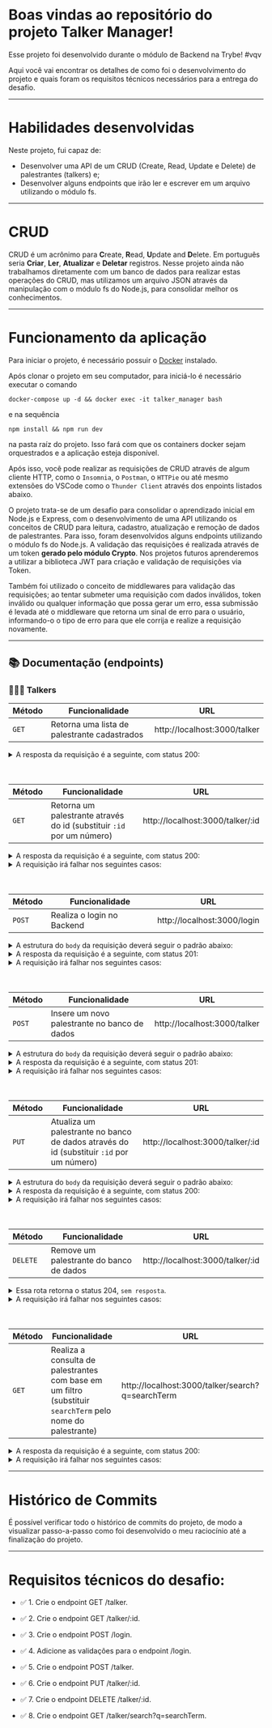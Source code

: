 # Boas vindas ao repositório do projeto <b>Talker Manager</b>!

Esse projeto foi desenvolvido durante o módulo de Backend na Trybe! #vqv 

Aqui você vai encontrar os detalhes de como foi o desenvolvimento do projeto e quais foram os requisitos técnicos necessários para a entrega do desafio.

---

# Habilidades desenvolvidas

Neste projeto, fui capaz de:

- Desenvolver uma API de um CRUD (Create, Read, Update e Delete) de palestrantes (talkers) e;
- Desenvolver alguns endpoints que irão ler e escrever em um arquivo utilizando o módulo fs.

---

# CRUD

CRUD é um acrônimo para **C**reate, **R**ead, **U**pdate and **D**elete. Em português seria **Criar**, **Ler**, **Atualizar** e **Deletar** registros. Nesse projeto ainda não trabalhamos diretamente com um banco de dados para realizar estas operações do CRUD, mas utilizamos um arquivo JSON através da manipulação com o módulo fs do Node.js, para consolidar melhor os conhecimentos.

---

# Funcionamento da aplicação

Para iniciar o projeto, é necessário possuir o [Docker](https://docs.docker.com/engine/install/ubuntu/) instalado.

Após clonar o projeto em seu computador, para iniciá-lo é necessário executar o comando
```
docker-compose up -d && docker exec -it talker_manager bash
```
e na sequência
```
npm install && npm run dev
```
na pasta raíz do projeto. Isso fará com que os containers docker sejam orquestrados e a aplicação esteja disponível.

Após isso, você pode realizar as requisições de CRUD através de algum cliente HTTP, como o `Insomnia`, o `Postman`, o `HTTPie` ou até mesmo extensões do VSCode como o `Thunder Client` através dos enpoints listados abaixo.

O projeto trata-se de um desafio para consolidar o aprendizado inicial em Node.js e Express, com o desenvolvimento de uma API utilizando os conceitos de CRUD para leitura, cadastro, atualização e remoção de dados de palestrantes. Para isso, foram desenvolvidos alguns endpoints utilizando o módulo fs do Node.js. A validação das requisições é realizada através de um token **gerado pelo módulo Crypto**. Nos projetos futuros aprenderemos a utilizar a biblioteca JWT para criação e validação de requisições via Token.

Também foi utilizado o conceito de middlewares para validação das requisições; ao tentar submeter uma requisição com dados inválidos, token inválido ou qualquer informação que possa gerar um erro, essa submissão é levada até o middleware que retorna um sinal de erro para o usuário, informando-o o tipo de erro para que ele corrija e realize a requisição novamente.

---

## 📚 Documentação (endpoints)

### 👨🏻‍💼 Talkers
| Método | Funcionalidade | URL |
|---|---|---|
| `GET` | Retorna uma lista de palestrante cadastrados  | http://localhost:3000/talker

<details>
  <summary>A resposta da requisição é a seguinte, com status 200:</summary>
  
```
[
    {
        "name": "Henrique Albuquerque",
        "age": 62,
        "id": 1,
        "talk": {
            "watchedAt": "23/10/2020",
            "rate": 5
        }
    },
    {
        "name": "Heloísa Albuquerque",
        "age": 67,
        "id": 2,
        "talk": {
            "watchedAt": "23/10/2020",
            "rate": 5
        }
    },
    {
        "name": "Ricardo Xavier Filho",
        "age": 33,
        "id": 3,
        "talk": {
            "watchedAt": "23/10/2020",
            "rate": 5
        }
    },
    {
        "name": "Marcos Costa",
        "age": 24,
        "id": 4,
        "talk": {
            "watchedAt": "23/10/2020",
            "rate": 5
        }
    }
]
```

</details>
<br>
<br>

| Método | Funcionalidade | URL |
|---|---|---|
| `GET` | Retorna um palestrante através do id (substituir `:id` por um número) | http://localhost:3000/talker/:id

<details>
  <summary>A resposta da requisição é a seguinte, com status 200:</summary>
  
```
{
    "name": "Henrique Albuquerque",
    "age": 62,
    "id": 1,
    "talk": {
        "watchedAt": "23/10/2020",
        "rate": 5
    }
}
```

</details>

<details>
  <summary>A requisição irá falhar nos seguintes casos:</summary>
  - A rota retorna o código <code>400</code>, com a mensagem <code>Pessoa palestrante não encontrada</code> caso o id seja inválido;
</details>
<br>
<br>

| Método | Funcionalidade | URL |
|---|---|---|
| `POST` | Realiza o login no Backend | http://localhost:3000/login

<details>
  <summary>A estrutura do <code>body</code> da requisição deverá seguir o padrão abaixo:</summary>
  
```
{
  "email": "email@email.com",
  "password": "123456"
}
```

</details>

<details>
  <summary>A resposta da requisição é a seguinte, com status 201:</summary>
  
```
{
    "token": "36ff25cbe01d68e7"
}
```

</details>

<details>
  <summary>A requisição irá falhar nos seguintes casos:</summary>
  - A rota retorna o código <code>400</code>, com a mensagem <code>O campo "email" é obrigatório</code> caso nenhum e-mail seja informado no body da requisição;<br>
  - A rota retorna o código <code>400</code>, com a mensagem <code>O "email" deve ter o formato "email@email.com"</code> caso seja informado algo diferente de um e-mail no body da requisição;<br>
  - A rota retorna o código <code>400</code>, com a mensagem <code>O campo "password" é obrigatório</code> caso nenhuma senha seja passada no body da requisição;<br>
  - A rota retorna o código <code>400</code>, com a mensagem <code>O "password" deve ter pelo menos 6 caracteres</code> caso uma senha pequena seja passada no body da requisição.
</details>
<br>
<br>

| Método | Funcionalidade | URL |
|---|---|---|
| `POST` | Insere um novo palestrante no banco de dados | http://localhost:3000/talker

<details>
  <summary>A estrutura do <code>body</code> da requisição deverá seguir o padrão abaixo:</summary>
  
```
{
  "name": "Danielle Santos",
  "age": 56,
  "talk": {
    "watchedAt": "22/10/2019",
    "rate": 5
  }
}
```

Essa requisição deve, obrigatoriamente, ter um `token de autenticação` nos headers, no campo `authorization` (obtido após realizar o login).

</details>

<details>
  <summary>A resposta da requisição é a seguinte, com status 201:</summary>
  
```
{
  "id": 1,
  "name": "Danielle Santos",
  "age": 56,
  "talk": {
    "watchedAt": "22/10/2019",
    "rate": 5
  }
}
```

</details>

<details>
  <summary>A requisição irá falhar nos seguintes casos:</summary>
  - A rota retorna o código <code>401</code>, com a mensagem <code>Token não encontrado</code> caso não seja informado um token de autorização;<br>
  - A rota retorna o código <code>401</code>, com a mensagem <code>Token inválido</code> caso o token de autorização passado não seja válido;<br>
  - A rota retorna o código <code>400</code>, com a mensagem <code>O campo "name" é obrigatório</code> caso nenhum nome seja informado no body da requisição;<br>
  - A rota retorna o código <code>400</code>, com a mensagem <code>O "name" deve ter pelo menos 3 caracteres</code> caso um nome muito curto seja informado no body da requisição;<br>
  - A rota retorna o código <code>400</code>, com a mensagem <code>O campo "age" é obrigatório</code> caso nenhuma idade seja informada no body da requisição;<br>
  - A rota retorna o código <code>400</code>, com a mensagem <code>A pessoa palestrante deve ser maior de idade</code> caso seja informada uma idade abaixo de 18 anos no body da requisição;<br>
  - A rota retorna o código <code>400</code>, com a mensagem <code>O campo "talk" é obrigatório</code> caso o campo talk não seja informado no body da requisição;<br>
  - A rota retorna o código <code>400</code>, com a mensagem <code>O campo "watchedAt" é obrigatório</code> caso o campo watchedAt não seja informado no body da requisição;<br>
  - A rota retorna o código <code>400</code>, com a mensagem <code>O campo "watchedAt" deve ter o formato "dd/mm/aaaa\</code> caso seja informado uma data inválida no body da requisição;<br>
  - A rota retorna o código <code>400</code>, com a mensagem <code>O campo "rate" é obrigatório</code> caso o campo rate não seja informado no body da requisição;<br>
  - A rota retorna o código <code>400</code>, com a mensagem <code>O campo "rate" é obrigatório</code> caso o campo rate informado no body da requisição seja um número abaixo de 1 ou acima de 5.
</details>
<br>
<br>

| Método | Funcionalidade | URL |
|---|---|---|
| `PUT` | Atualiza um palestrante no banco de dados através do id (substituir `:id` por um número) | http://localhost:3000/talker/:id

<details>
  <summary>A estrutura do <code>body</code> da requisição deverá seguir o padrão abaixo:</summary>
  
```
{
  "name": "Danielle Santos",
  "age": 56,
  "talk": {
    "watchedAt": "22/10/2019",
    "rate": 5
  }
}
```

</details>

<details>
  <summary>A resposta da requisição é a seguinte, com status 200:</summary>
  
```
{
  "id": 1,
  "name": "Danielle Santos",
  "age": 56,
  "talk": {
    "watchedAt": "22/10/2019",
    "rate": 4
  }
}
```

</details>

<details>
  <summary>A requisição irá falhar nos seguintes casos:</summary>
  - A rota retorna o código <code>401</code>, com a mensagem <code>Token não encontrado</code> caso não seja informado um token de autorização;<br>
  - A rota retorna o código <code>401</code>, com a mensagem <code>Token inválido</code> caso o token de autorização passado não seja válido;<br>
  - A rota retorna o código <code>400</code>, com a mensagem <code>O campo "name" é obrigatório</code> caso nenhum nome seja informado no body da requisição;<br>
  - A rota retorna o código <code>400</code>, com a mensagem <code>O "name" deve ter pelo menos 3 caracteres</code> caso um nome muito curto seja informado no body da requisição;<br>
  - A rota retorna o código <code>400</code>, com a mensagem <code>O campo "age" é obrigatório</code> caso nenhuma idade seja informada no body da requisição;<br>
  - A rota retorna o código <code>400</code>, com a mensagem <code>A pessoa palestrante deve ser maior de idade</code> caso seja informada uma idade abaixo de 18 anos no body da requisição;<br>
  - A rota retorna o código <code>400</code>, com a mensagem <code>O campo "talk" é obrigatório</code> caso o campo talk não seja informado no body da requisição;<br>
  - A rota retorna o código <code>400</code>, com a mensagem <code>O campo "watchedAt" é obrigatório</code> caso o campo watchedAt não seja informado no body da requisição;<br>
  - A rota retorna o código <code>400</code>, com a mensagem <code>O campo "watchedAt" deve ter o formato "dd/mm/aaaa\</code> caso seja informado uma data inválida no body da requisição;<br>
  - A rota retorna o código <code>400</code>, com a mensagem <code>O campo "rate" é obrigatório</code> caso o campo rate não seja informado no body da requisição;<br>
  - A rota retorna o código <code>400</code>, com a mensagem <code>O campo "rate" é obrigatório</code> caso o campo rate informado no body da requisição seja um número abaixo de 1 ou acima de 5.
</details>
<br>
<br>

| Método | Funcionalidade | URL |
|---|---|---|
| `DELETE` | Remove um palestrante do banco de dados | http://localhost:3000/talker/:id

<details>
  <summary>Essa rota retorna o status 204, <code>sem resposta</code>.</summary>
</details>

<details>
  <summary>A requisição irá falhar nos seguintes casos:</summary>
  - A rota retorna o código <code>401</code>, com a mensagem <code>Token não encontrado</code> caso não seja informado um token de autorização;<br>
  - A rota retorna o código <code>401</code>, com a mensagem <code>Token inválido</code> caso o token de autorização passado não seja válido.
</details>
<br>
<br>

| Método | Funcionalidade | URL |
|---|---|---|
| `GET` | Realiza a consulta de palestrantes com base em um filtro (substituir <code>searchTerm</code> pelo nome do palestrante) | http://localhost:3000/talker/search?q=searchTerm

<details>
  <summary>A resposta da requisição é a seguinte, com status 200:</summary>
  
```
[
  {
    "id": 1,
    "name": "Danielle Santos",
    "age": 56,
    "talk": {
      "watchedAt": "22/10/2019",
      "rate": 5,
    },
  }
]
```

</details>

<details>
  <summary>A requisição irá falhar nos seguintes casos:</summary>
  - A rota retorna o código <code>401</code>, com a mensagem <code>Token não encontrado</code> caso não seja informado um token de autorização;<br>
  - A rota retorna o código <code>401</code>, com a mensagem <code>Token inválido</code> caso o token de autorização passado não seja válido.
</details>

---

# Histórico de Commits

É possível verificar todo o histórico de commits do projeto, de modo a visualizar passo-a-passo como foi desenvolvido o meu raciocínio até a finalização do projeto.

---

# Requisitos técnicos do desafio:

- ✅ 1. Crie o endpoint GET /talker.

- ✅ 2. Crie o endpoint GET /talker/:id.

- ✅ 3. Crie o endpoint POST /login.

- ✅ 4. Adicione as validações para o endpoint /login.

- ✅ 5. Crie o endpoint POST /talker.

- ✅ 6. Crie o endpoint PUT /talker/:id.

- ✅ 7. Crie o endpoint DELETE /talker/:id.

- ✅ 8. Crie o endpoint GET /talker/search?q=searchTerm.
